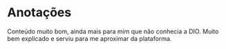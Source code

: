 # Anotações

Conteúdo muito bom, ainda mais para mim que não conhecia a DIO. Muito bem explicado e serviu para me aproximar da plataforma.
